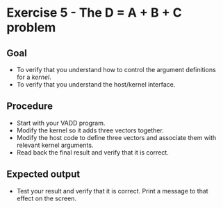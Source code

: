 Exercise 5 - The D = A + B + C problem
======================================

Goal
----
* To verify that you understand how to control the argument definitions for a *kernel*.
* To verify that you understand the host/kernel interface.

Procedure
---------
* Start with your VADD program.
* Modify the kernel so it adds three vectors together.
* Modify the host code to define three vectors and associate them with relevant kernel arguments.
* Read back the final result and verify that it is correct.

Expected output
---------------
* Test your result and verify that it is correct.
Print a message to that effect on the screen.
